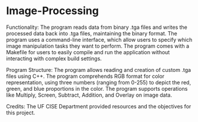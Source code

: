 # Image-Processing

Functionality:
The program reads data from binary .tga files and writes the processed data back into .tga files, maintaining the binary format.
The program uses a command-line interface, which allow users to specify which image manipulation tasks they want to perform.
The program comes with a Makefile for users to easily compile and run the application without interacting with complex build settings.

Program Structure:
The program allows reading and creation of custom .tga files using C++.
The program comprehends RGB format for color representation, using three numbers (ranging from 0-255) to depict the red, green, and blue proportions in the color.
The program supports operations like Multiply, Screen, Subtract, Addition, and Overlay on image data.

Credits:
The UF CISE Department provided resources and the objectives for this project.
